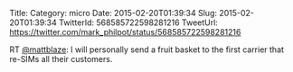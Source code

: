 Title: 
Category: micro
Date: 2015-02-20T01:39:34
Slug: 2015-02-20T01:39:34
TwitterId: 568585722598281216
TweetUrl: https://twitter.com/mark_philpot/status/568585722598281216

RT [@mattblaze](https://twitter.com/mattblaze): I will personally send a fruit basket to the first carrier that re-SIMs all their customers.